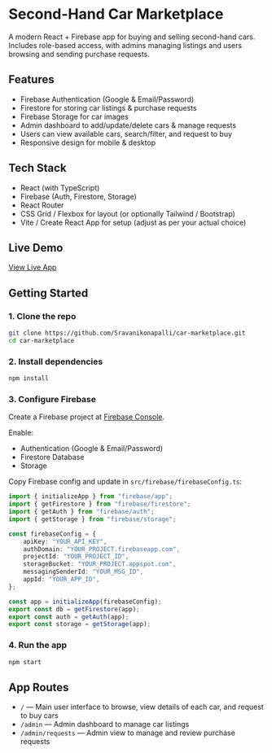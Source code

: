 # Second-Hand Car Marketplace

A modern React + Firebase app for buying and selling second-hand cars. Includes role-based access, with admins managing listings and users browsing and sending purchase requests.

## Features

- Firebase Authentication (Google & Email/Password)
- Firestore for storing car listings & purchase requests
- Firebase Storage for car images
- Admin dashboard to add/update/delete cars & manage requests
- Users can view available cars, search/filter, and request to buy
- Responsive design for mobile & desktop

## Tech Stack

- React (with TypeScript)
- Firebase (Auth, Firestore, Storage)
- React Router
- CSS Grid / Flexbox for layout (or optionally Tailwind / Bootstrap)
- Vite / Create React App for setup (adjust as per your actual choice)

## Live Demo

[View Live App](https://your-live-link-here.com)

## Getting Started

### 1. Clone the repo
```bash
git clone https://github.com/Sravanikonapalli/car-marketplace.git
cd car-marketplace
```

### 2. Install dependencies
```bash
npm install
```

### 3. Configure Firebase

Create a Firebase project at [Firebase Console](https://console.firebase.google.com/).

Enable:
- Authentication (Google & Email/Password)
- Firestore Database
- Storage

Copy Firebase config and update in `src/firebase/firebaseConfig.ts`:

```ts
import { initializeApp } from "firebase/app";
import { getFirestore } from "firebase/firestore";
import { getAuth } from "firebase/auth";
import { getStorage } from "firebase/storage";

const firebaseConfig = {
    apiKey: "YOUR_API_KEY",
    authDomain: "YOUR_PROJECT.firebaseapp.com",
    projectId: "YOUR_PROJECT_ID",
    storageBucket: "YOUR_PROJECT.appspot.com",
    messagingSenderId: "YOUR_MSG_ID",
    appId: "YOUR_APP_ID",
};

const app = initializeApp(firebaseConfig);
export const db = getFirestore(app);
export const auth = getAuth(app);
export const storage = getStorage(app);
```

### 4. Run the app
```bash
npm start
```

## App Routes

- `/` — Main user interface to browse, view details of each car, and request to buy cars
- `/admin` — Admin dashboard to manage car listings
- `/admin/requests` — Admin view to manage and review purchase requests

